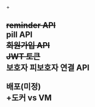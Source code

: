 +<H2>~~reminder API~~<br>
pill API<br>
~~회원가입 API~~<br>
~~JWT 토큰~~<br>
보호자 피보호자 연결 API<br>

배포(미정)<br>
+도커 vs VM<br>


